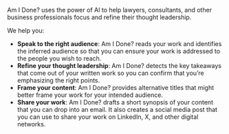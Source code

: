 Am I Done? uses the power of AI to help lawyers, consultants, and other business professionals focus and refine their thought leadership.

We help you:

- <b>Speak to the right audience</b>: Am I Done? reads your work and identifies the inferred audience so that you can ensure your work is addressed to the people you wish to reach.
- <b>Refine your thought leadership</b>: Am I Done? detects the key takeaways that come out of your written work so you can confirm that you’re emphasizing the right points.
- <b>Frame your content</b>: Am I Done? provides alternative titles that might better frame your work for your intended audience.
- <b>Share your work</b>: Am I Done? drafts a short synopsis of your content that you can drop into an email. It also creates a social media post that you can use to share your work on LinkedIn, X, and other digital networks.
